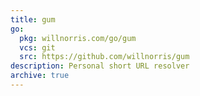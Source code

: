 ```yaml
---
title: gum
go:
  pkg: willnorris.com/go/gum
  vcs: git
  src: https://github.com/willnorris/gum
description: Personal short URL resolver
archive: true
---
```

